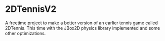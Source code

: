 # 2DTennisV2

A freetime project to make a better version of an earlier tennis game called 2DTennis. This time with the JBox2D physics library implemented and some other optimizations.
